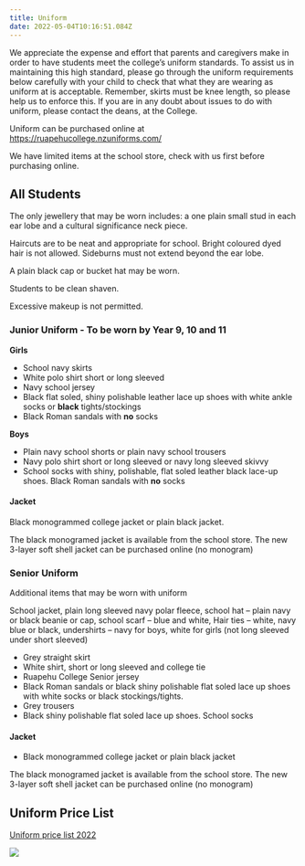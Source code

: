 ```yaml
---
title: Uniform
date: 2022-05-04T10:16:51.084Z
---
```

We appreciate the expense and effort that parents and caregivers make in order to have students meet the college’s uniform standards. To assist us in maintaining this high standard, please go through the uniform requirements below carefully with your child to check that what they are wearing as uniform at is acceptable. Remember, skirts must be knee length, so please help us to enforce this. If you are in any doubt about issues to do with uniform, please contact the deans, at the College.

Uniform can be purchased online at <https://ruapehucollege.nzuniforms.com/> 

We have limited items at the school store, check with us first before purchasing online.

## All Students

The only jewellery that may be worn includes: a one plain small stud in each ear lobe and a cultural significance neck piece.  

Haircuts are to be neat and appropriate for school. Bright coloured dyed hair is not allowed. Sideburns must not extend beyond the ear lobe. 

A plain black cap or bucket hat may be worn.



Students to be clean shaven.

Excessive makeup is not permitted.

### Junior Uniform - To be worn by Year 9, 10 and 11

**Girls**

* School navy skirts
* White polo shirt short or long sleeved 
* Navy school jersey
* Black flat soled, shiny polishable leather lace up shoes with white ankle socks or **black** tights/stockings
* Black Roman sandals with **no** socks

**Boys**

* Plain navy school shorts or plain navy school trousers
* Navy polo shirt short or long sleeved or navy long sleeved skivvy
* School socks with shiny, polishable, flat soled leather black lace-up shoes. Black Roman sandals with **no** socks

#### Jacket

Black monogrammed college jacket or plain black jacket.

The black monogramed jacket is available from the school store. The new 3-layer soft shell jacket can be purchased online (no monogram)

### Senior Uniform

Additional items that may be worn with uniform

School jacket, plain long sleeved navy polar fleece, school hat – plain navy or black beanie or cap, school scarf – blue and white, Hair ties – white, navy blue or black, undershirts – navy for boys, white for girls (not long sleeved under short sleeved)

* Grey straight skirt
* White shirt, short or long sleeved and college tie
* Ruapehu College Senior jersey
* Black Roman sandals or black shiny polishable flat soled lace up shoes with white socks or black stockings/tights.
* Grey trousers
* Black shiny polishable flat soled lace up shoes.  School socks

#### Jacket

* Black monogrammed college jacket or plain black jacket

The black monogramed jacket is available from the school store. The new 3-layer soft shell jacket can be purchased online (no monogram)

## Uniform Price List

[Uniform price list 2022](https://res.cloudinary.com/ruapehu-college/image/upload/v1651631838/Ruapehu_College_uniform_price_list_tsizaz.pdf)

![](https://res.cloudinary.com/ruapehu-college/image/upload/v1651632016/Uniform_gr3q0l.jpg)
